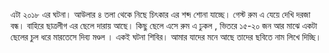 এটা ২০১৮ এর ঘটনা। আউলার ৪ তলা থেকে নিছে চিৎকার এর শব্দ শোনা যাচ্ছে। গেস্ট রুম এ যেয়ে দেখি দরজা বন্ধ। বাহিরে ছাত্রলীগ এর ছেলে দারায় আছে। কিছু ছেলে এসে রুম এ ঢুকল , ভিতরে ১৫-২০ জন  আর মাঝে একটা ছেলের চুল ধরে মারতেসে দিব্য মণ্ডল । একই ঘটনা শিবির। আমার যাদের মনে আছে তাদের ছবিতে নাম লিখে দিচ্ছি। 